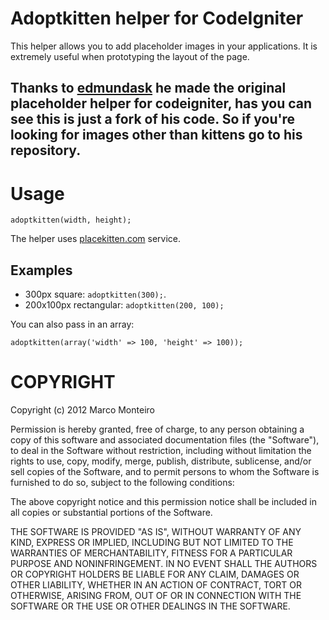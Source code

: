 # Adoptkitten helper for CodeIgniter

This helper allows you to add placeholder images in your applications. It is extremely useful when prototyping the layout of the page.

## Thanks to [edmundask](https://github.com/edmundask) he made the original placeholder helper for codeigniter, has you can see this is just a fork of his code. So if you're looking for images other than kittens go to his repository.

# Usage

`adoptkitten(width, height);`

The helper uses [placekitten.com](http://placekitten.com) service.

## Examples

- 300px square: `adoptkitten(300);`.
- 200x100px rectangular: `adoptkitten(200, 100);`

You can also pass in an array:

`adoptkitten(array('width' => 100, 'height' => 100));`

# COPYRIGHT

Copyright (c) 2012 Marco Monteiro

Permission is hereby granted, free of charge, to any person obtaining a copy
of this software and associated documentation files (the "Software"), to deal
in the Software without restriction, including without limitation the rights
to use, copy, modify, merge, publish, distribute, sublicense, and/or sell
copies of the Software, and to permit persons to whom the Software is
furnished to do so, subject to the following conditions:

The above copyright notice and this permission notice shall be included in
all copies or substantial portions of the Software.

THE SOFTWARE IS PROVIDED "AS IS", WITHOUT WARRANTY OF ANY KIND, EXPRESS OR
IMPLIED, INCLUDING BUT NOT LIMITED TO THE WARRANTIES OF MERCHANTABILITY,
FITNESS FOR A PARTICULAR PURPOSE AND NONINFRINGEMENT. IN NO EVENT SHALL THE
AUTHORS OR COPYRIGHT HOLDERS BE LIABLE FOR ANY CLAIM, DAMAGES OR OTHER
LIABILITY, WHETHER IN AN ACTION OF CONTRACT, TORT OR OTHERWISE, ARISING FROM,
OUT OF OR IN CONNECTION WITH THE SOFTWARE OR THE USE OR OTHER DEALINGS IN
THE SOFTWARE.